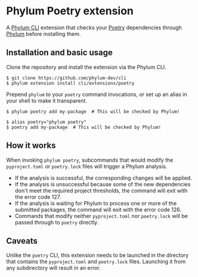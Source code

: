 # Phylum Poetry extension

A [Phylum CLI](phylum-cli) extension that checks your [Poetry][poetry]
dependencies through [Phylum][phylum] before installing them.

## Installation and basic usage

Clone the repository and install the extension via the Phylum CLI.

```console
$ git clone https://github.com/phylum-dev/cli
$ phylum extension install cli/extensions/poetry
```

Prepend `phylum` to your `poetry` command invocations, or set up an alias in
your shell to make it transparent.

```console
$ phylum poetry add my-package  # This will be checked by Phylum!
```

```console
$ alias poetry="phylum poetry"
$ poetry add my-package  # This will be checked by Phylum!
```

## How it works

When invoking `phylum poetry`, subcommands that would modify the
`pyproject.toml` or `poetry.lock` files will trigger a Phylum analysis.

- If the analysis is successful, the corresponding changes will be applied.
- If the analysis is unsuccessful because some of the new dependencies don't
  meet the required project thresholds, the command will exit with the error code
  127.
- If the analysis is waiting for Phylum to process one or more of the submitted
  packages, the command will exit with the error code 126.
- Commands that modify neither `pyproject.toml` nor `poetry.lock` will be passed
  through to `poetry` directly.

## Caveats

Unlike the `poetry` CLI, this extension needs to be launched in the directory
that contains the `pyproject.toml` and `poetry.lock` files. Launching it from
any subdirectory will result in an error.

[phylum]: https://phylum.io
[phylum-cli]: https://github.com/phylum-dev/cli
[poetry]: https://python-poetry.org/

